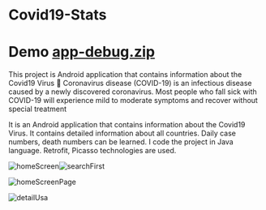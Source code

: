 # Covid19-Stats
 
 # Demo [app-debug.zip](https://github.com/3mdikram/Covid19-Stats/files/6306300/app-debug.zip)
 
This project is Android application that contains information about the Covid19 Virus 🦠
Coronavirus disease (COVID-19) is an infectious disease caused by a newly discovered coronavirus. Most people who fall sick with COVID-19 will experience mild to moderate symptoms and recover without special treatment

It is an Android application that contains information about the Covid19 Virus. It contains detailed information about all countries. Daily case numbers, death numbers can be learned. I code the project in Java language. Retrofit, Picasso technologies are used.

![homeScreen](https://user-images.githubusercontent.com/54524364/114610870-05cd6c00-9cbe-11eb-9e4b-fec00b8f91a0.jpeg)![searchFirst](https://user-images.githubusercontent.com/54524364/114611151-59d85080-9cbe-11eb-9edb-49ff807d16b2.jpeg)

![homeScreenPage](https://user-images.githubusercontent.com/54524364/114610928-154cb500-9cbe-11eb-976d-8cd77a5fa61f.jpeg)

![detailUsa](https://user-images.githubusercontent.com/54524364/114611012-2eedfc80-9cbe-11eb-9589-ffbced788a24.jpeg)
